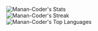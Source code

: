 ![Manan-Coder's Stats](https://github-readme-stats.vercel.app/api?username=Manan-Coder&theme=dark&show_icons=true&hide_border=true&count_private=true) <br>
![Manan-Coder's Streak](https://github-readme-streak-stats.herokuapp.com/?user=Manan-Coder&theme=dark&hide_border=true) <br>
![Manan-Coder's Top Languages](https://github-readme-stats.vercel.app/api/top-langs/?username=Manan-Coder&theme=dark&show_icons=true&hide_border=true&layout=compact)
